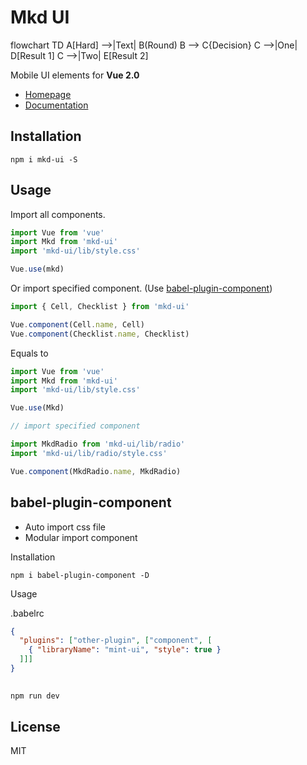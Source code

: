 # Mkd UI
flowchart TD
A[Hard] -->|Text| B(Round)
B --> C{Decision}
C -->|One| D[Result 1]
C -->|Two| E[Result 2]

> 
Mobile UI elements for **Vue 2.0**

- [Homepage](http://quanzhiyuan.github.io/mkd-ui)
- [Documentation](http://mint-ui.github.io/docs)

## Installation
```shell
npm i mkd-ui -S

```

## Usage

Import all components.

```javascript
import Vue from 'vue'
import Mkd from 'mkd-ui'
import 'mkd-ui/lib/style.css'

Vue.use(mkd)
```

Or import specified component. (Use [babel-plugin-component](https://www.npmjs.com/package/babel-plugin-component))

```javascript
import { Cell, Checklist } from 'mkd-ui'

Vue.component(Cell.name, Cell)
Vue.component(Checklist.name, Checklist)
```


Equals to

```javascript
import Vue from 'vue'
import Mkd from 'mkd-ui'
import 'mkd-ui/lib/style.css'

Vue.use(Mkd)

// import specified component

import MkdRadio from 'mkd-ui/lib/radio'
import 'mkd-ui/lib/radio/style.css'

Vue.component(MkdRadio.name, MkdRadio)
```

## babel-plugin-component
- Auto import css file
- Modular import component

Installation
```shell
npm i babel-plugin-component -D
```

Usage

.babelrc
```json
{
  "plugins": ["other-plugin", ["component", [
    { "libraryName": "mint-ui", "style": true }
  ]]]
}
```

## 
```shell
npm run dev
```



## License
MIT
